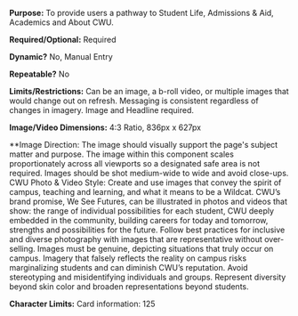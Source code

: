 **Purpose:** To provide users a pathway to Student Life, Admissions & Aid, Academics and About CWU.

**Required/Optional:** Required

**Dynamic?** No, Manual Entry

**Repeatable?** No

**Limits/Restrictions:** Can be an image, a b-roll video, or multiple images that would change out on refresh. Messaging is consistent regardless of changes in imagery. Image and Headline required. 

**Image/Video Dimensions:** 4:3 Ratio, 836px x 627px

**Image Direction: The image should visually support the page's subject matter and purpose. The image within this component scales proportionately across all viewports so a designated safe area is not required. Images should be shot medium-wide to wide and avoid close-ups. 
CWU Photo & Video Style: Create and use images that convey the spirit of campus, teaching and learning, and what it means to be a Wildcat. CWU’s brand promise, We See Futures, can be illustrated in photos and videos that show: the range of individual possibilities for each student, CWU deeply embedded in the community, building careers for today and tomorrow, strengths and possibilities for the future. Follow best practices for inclusive and diverse photography with images that are representative without over-selling. Images must be genuine, depicting situations that truly occur on campus. Imagery that falsely reflects the reality on campus risks marginalizing students and can diminish CWU’s reputation. Avoid stereotyping and misidentifying individuals and groups. Represent diversity beyond skin color and broaden representations beyond students.

**Character Limits:** Card information: 125
